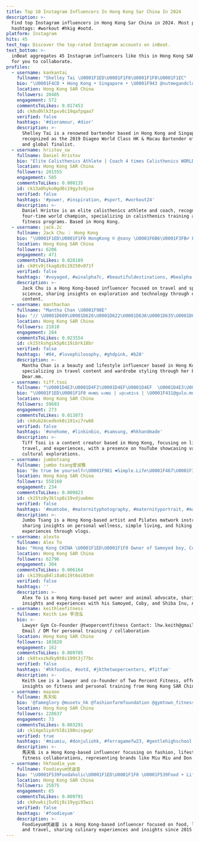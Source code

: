 ```yaml
---
title: Top 10 Instagram Influencers In Hong Kong Sar China In 2024
description: >-
  Find top Instagram influencers in Hong Kong Sar China in 2024. Most popular
  hashtags: #workout #hkig #ootd.
platform: Instagram
hits: 45
text_top: Discover the top-rated Instagram accounts on inBeat.
text_bottom: >-
  inBeat aggregates 45 Instagram influencers like this in Hong Kong SAR China
  for you to collaborate.
profiles:
  - username: kankantai
    fullname: "Shelley Tai \U0001F1ED\U0001F1F0\U0001F1F8\U0001F1EC"
    bio: "\U0001F4CD • Hong Kong • Singapore • \U0001F943 @nutmegandclove @lastwordsg 2019 Diageo World Class HK & Macau Bartender of the year 2019 @worldclass global finalist"
    location: Hong Kong SAR China
    followers: 20405
    engagement: 572
    commentsToLikes: 0.017453
    id: ck0u0hlk3tpxv0i19qafpqao7
    verified: false
    hashtags: '#dioramour, #dior'
    description: >-
      Shelley Tai is a renowned bartender based in Hong Kong and Singapore,
      recognized as the 2019 Diageo World Class HK & Macau Bartender of the Year
      and global finalist.
  - username: hristov_sw
    fullname: Daniel Hristov
    bio: "Elite Calisthenics Athlete | Coach 4 times Calisthenics WORLD CHAMPION\U0001F3C6 @gornation\_athlete / “HRISTOV” for 10% OFF ⬇️GET MY PROGRAMS⬇️"
    location: Hong Kong SAR China
    followers: 201555
    engagement: 505
    commentsToLikes: 0.008135
    id: ck13a0hyko0gd0i19gy3s8jua
    verified: false
    hashtags: '#power, #inspiration, #sport, #workout24'
    description: >-
      Daniel Hristov is an elite calisthenics athlete and coach, recognized as a
      four-time world champion, specializing in calisthenics training and
      fitness programs. Based in Hong Kong.
  - username: jack.2c
    fullname: Jack Chu ｜ Hong Kong
    bio: "\U0001F1ED\U0001F1F0 HongKong ©️ @sony \U0001F6B6\U0001F3FB‍♂️ Flow \U0001F468\U0001F3FB‍\U0001F680HKU | Msc - Space Science"
    location: Hong Kong SAR China
    followers: 6206
    engagement: 471
    commentsToLikes: 0.028189
    id: ck0tv9jtkag8z0i19250v071f
    verified: false
    hashtags: '#voyaged, #winalpha7c, #beautifuldestinations, #bealpha'
    description: >-
      Jack Chu is a Hong Kong-based influencer focused on travel and space
      science, sharing insights on exploration and technology through engaging
      content.
  - username: manthachan
    fullname: "Mantha Chan \U0001F90E"
    bio: "// \U0001D609\U0001D626\U0001D622\U0001D636\U0001D635\U0001D63A // \U0001D613\U0001D62A\U0001D627\U0001D626\U0001D634\U0001D635\U0001D63A\U0001D62D\U0001D626 // \U0001D61B\U0001D633\U0001D622\U0001D637\U0001D626\U0001D62D // \U0001F33C \U0001D61E\U0001D622\U0001D633\U0001D625\U0001D633\U0001D630\U0001D623\U0001D626 @dear.mm \U0001F4CD \U0001D60F\U0001D630\U0001D62F\U0001D628 \U0001D612\U0001D630\U0001D62F\U0001D628"
    location: Hong Kong SAR China
    followers: 21810
    engagement: 284
    commentsToLikes: 0.023554
    id: ck15tkshgik5p0i19ibrk18br
    verified: false
    hashtags: '#04, #lovephilosophy, #ghdpink, #b20'
    description: >-
      Mantha Chan is a beauty and lifestyle influencer based in Hong Kong,
      specializing in travel content and wardrobe styling through her brand,
      Dear.mm.
  - username: tiff.tsoi
    fullname: "\U0001D4E3\U0001D4F2\U0001D4EF\U0001D4EF  \U0001D4E3\U0001D4FC\U0001D4F8\U0001D4F2"
    bio: "\U0001F1ED\U0001F1F0 ʜᴏɴɢ ᴋᴏɴɢ | ᴀǫᴜᴀʀɪᴜs | \U0001F431@gulu.mochi \U0001F4E9 ᴅᴍ / ᴛɪғғᴛsᴏɪ0131@ɢᴍᴀɪʟ.ᴄᴏᴍ \U0001F4F9 ʏᴏᴜᴛᴜʙᴇ: ᴛɪғғ ᴛsᴏɪ \U0001F37F️YouTube新片\U0001F5256個女仔去曼谷\U0001F1F9\U0001F1ED ⬇️"
    location: Hong Kong SAR China
    followers: 59603
    engagement: 273
    commentsToLikes: 0.013873
    id: ck0ub24cedknk0i191xi7rw68
    verified: false
    hashtags: '#onehome, #linkinbio, #samsung, #hkhandmade'
    description: >-
      Tiff Tsoi is a content creator based in Hong Kong, focusing on lifestyle,
      travel, and experiences, with a presence on YouTube showcasing various
      cultural explorations.
  - username: jumbotsang
    fullname: jumbo tsang曾淑雅
    bio: "Be true be yourself♌️\U0001F981 ❤️Simple.Life\U0001F467\U0001F3FB\U0001F3E0\U0001F436⛰\U0001F3C3\U0001F3FB‍♀️ \U0001F1ED\U0001F1F0Artist \U0001F9D8\U0001F3FB‍♀️Pilates matwork instructor Job enquiry\U0001F31F Shun : 9377 7618 ⬇️合歡山hike⛰Vlog"
    location: Hong Kong SAR China
    followers: 558160
    engagement: 234
    commentsToLikes: 0.009823
    id: ck15tz0y3klsp0i19vdjuwbmx
    verified: false
    hashtags: '#mumtobe, #maternityphotography, #maternityportrait, #maternity'
    description: >-
      Jumbo Tsang is a Hong Kong-based artist and Pilates matwork instructor,
      sharing insights on personal wellness, simple living, and hiking
      experiences through vlogs.
  - username: alexto
    fullname: Alex To
    bio: "Hong Kong CHINA \U0001F1ED\U0001F1F0 Owner of Samoyed boy, Coby and Shiba Inu girl, Aki. Live in the moment, respect life\U0001F64F, love animals❤️."
    location: Hong Kong SAR China
    followers: 62796
    engagement: 304
    commentsToLikes: 0.006164
    id: ck139iq84li8a0i19t6oi03nh
    verified: false
    hashtags: ''
    description: >-
      Alex To is a Hong Kong-based pet owner and animal advocate, sharing
      insights and experiences with his Samoyed, Coby, and Shiba Inu, Aki.
  - username: keithleefitness
    fullname: Keith Lee 李浩泓
    bio: >-
      Lawyer Gym Co-Founder @twopercentfitness Contact: lhw.keith@gmail.com
      Email / DM for personal training / collaboration
    location: Hong Kong SAR China
    followers: 103820
    engagement: 162
    commentsToLikes: 0.009705
    id: ck0txxzkdky0t0i199t3j77bc
    verified: false
    hashtags: '#hkfoodie, #ootd, #jkthetwopercenters, #fitfam'
    description: >-
      Keith Lee is a lawyer and co-founder of Two Percent Fitness, offering
      insights on fitness and personal training from Hong Kong SAR China.
  - username: mayaoo
    fullname: 馬天佑
    bio: '@fameglory @musetv_hk @fashionfarmfoundation @gymtown_fitness dm to collab'
    location: Hong Kong SAR China
    followers: 228637
    engagement: 73
    commentsToLikes: 0.003291
    id: ck14ge5iy4rhl0i190nisgwgr
    verified: true
    hashtags: '#miumiu, #donjuliohk, #ferragamofw23, #gentlehighschool'
    description: >-
      馬天佑 is a Hong Kong-based influencer focusing on fashion, lifestyle, and
      fitness collaborations, representing brands like Miu Miu and Don Julio.
  - username: hkfoodie_yum
    fullname: Foodieyum伏迪音
    bio: "\U0001F539Foodaholic\U0001F1ED\U0001F1F0 \U0001F539Food + Lifestyle + Travel\U0001F495 \U0001F539since April 2️⃣0️⃣1️⃣5️⃣ \U0001F4E9: hkfoodieyum@gmail.com// IG DM"
    location: Hong Kong SAR China
    followers: 25875
    engagement: 65
    commentsToLikes: 0.009791
    id: ck0vwkij5u91j0i19ygi95wzi
    verified: false
    hashtags: '#foodieyum'
    description: >-
      Foodieyum伏迪音 is a Hong Kong-based influencer focused on food, lifestyle,
      and travel, sharing culinary experiences and insights since 2015.
---
```


